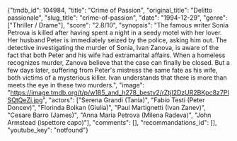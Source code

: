 {"tmdb_id": 104984, "title": "Crime of Passion", "original_title": "Delitto passionale", "slug_title": "crime-of-passion", "date": "1994-12-29", "genre": ["Thriller / Drame"], "score": "2.8/10", "synopsis": "The famous writer Sonia Petrova is killed after having spent a night in a seedy motel with her lover. Her husband Peter is immediately seized by the police, asking him out. The detective investigating the murder of Sonia, Ivan Zanova, is aware of the fact that both Peter and his wife had extramarital affairs. When a homeless recognizes murder, Zanova believe that the case can finally be closed. But a few days later, suffering from Peter's mistress the same fate as his wife, both victims of a mysterious killer. Ivan understands that there is more than meets the eye in these two murders.", "image": "https://image.tmdb.org/t/p/w185_and_h278_bestv2/rZtjI2DzUR2BKpc8z7PISQtQeZi.jpg", "actors": ["Serena Grandi (Tania)", "Fabio Testi (Peter Doncev)", "Florinda Bolkan (Giulia)", "Paul Martignetti (Ivan Zanev)", "Cesare Barro (James)", "Anna Maria Petrova (Milena Radeva)", "John Armstead (ispettore capo)"], "comments": [], "recommandations_id": [], "youtube_key": "notfound"}